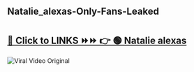 
 ## Natalie_alexas-Only-Fans-Leaked

# <h2><a href="https://clipsfans.com/Natalie_alexas&ref=git">🔗 Click to LINKS ⏩⏩ 👉 🟢 Natalie alexas </a></h2>

<a href="https://clipsfans.com/Natalie_alexas&ref=git" rel="nofollow" data-target="animated-image.originalLink"><img src="https://i.ibb.co.com/xMMVF88/686577567.gif" alt="Viral Video Original" style="max-width: 100%; display: inline-block;" data-target="animated-image.originalImage"></a>
